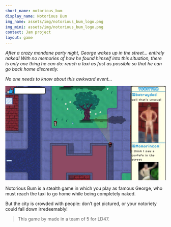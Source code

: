 ```yaml
---
short_name: notorious_bum
display_name: Notorious Bum
img_name: assets/img/notorious_bum_logo.png
img_mini: assets/img/notorious_bum_logo.png
context: Jam project
layout: game
---
```


_After a crazy mondane party night, George wakes up in the street… entirely naked! With no memories of how he found himself into this situation, there is only one thing he can do: reach a taxi as fast as possible so that he can go back home discreetly._

_No one needs to know about this awkward event…_

![notorious_bum_gameplay](../assets/img/notorious_bum_gameplay.png)

Notorious Bum is a stealth game in which you play as famous George, who must reach the taxi to go home while being completely naked.

But the city is crowded with people: don’t get pictured, or your notoriety could fall down irredeemably!

> This game by made in a team of 5 for LD47.